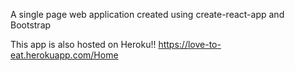 A single page web application created using create-react-app and Bootstrap

This app is also hosted on Heroku!!
https://love-to-eat.herokuapp.com/Home

